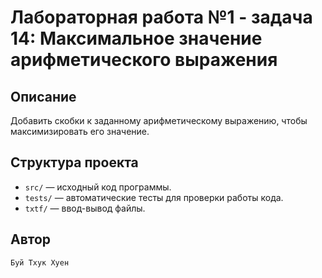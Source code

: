 # Лабораторная работа №1 - задача 14: Максимальное значение арифметического выражения

## Описание
Добавить скобки к заданному арифметическому выражению, чтобы максимизировать его значение.

## Структура проекта
- `src/` — исходный код программы.
- `tests/` — автоматические тесты для проверки работы кода.
- `txtf/` — ввод-вывод файлы.

## Автор
    Буй Тхук Хуен